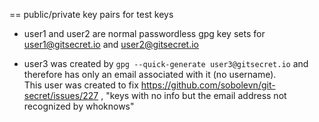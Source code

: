 == public/private key pairs for test keys

* user1 and user2 are normal passwordless gpg key sets for user1@gitsecret.io 
  and user2@gitsecret.io

* user3 was created by `gpg --quick-generate user3@gitsecret.io` 
  and therefore has only an email associated with it (no username).  
  This user was created to fix https://github.com/sobolevn/git-secret/issues/227 ,
  "keys with no info but the email address not recognized by whoknows"
